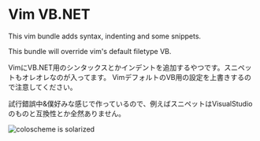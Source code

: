 # Vim VB.NET #

This vim bundle adds syntax, indenting and some snippets.

This bundle will override vim's default filetype VB.


VimにVB.NET用のシンタックスとかインデントを追加するやつです。スニペットもオレオレなのが入ってます。
VimデフォルトのVB用の設定を上書きするので注意してください。

試行錯誤中&僕好みな感じで作っているので、例えばスニペットはVisualStudioのものと互換性とか全然ありません。


![coloscheme is solarized](https://raw.github.com/hachibeeDI/vim-vbnet/master/ScreenShot.png)



